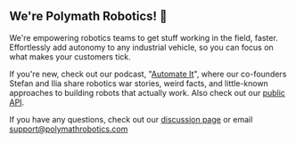 ## We're Polymath Robotics!  🤖

We're empowering robotics teams to get stuff working in the field, faster. Effortlessly add autonomy
to any industrial vehicle, so you can focus on what makes your customers tick.

If you're new, check out our podcast, "[Automate It](https://open.spotify.com/show/1lL9aEPOSYzajj21NMV9oG)",
where our co-founders Stefan and Ilia share robotics war stories, weird facts, and little-known approaches
to building robots that actually work. Also check out our [public API](https://github.com/polymathrobotics/caladan_examples).

If you have any questions, check out our [discussion page](https://github.com/polymathrobotics/caladan_examples/discussions)
or email support@polymathrobotics.com
